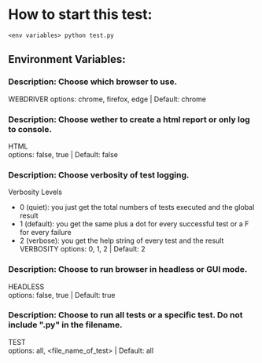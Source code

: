 # How to start this test:
`<env variables> python test.py`

## Environment Variables:

### Description: Choose which browser to use.

WEBDRIVER 
options: chrome, firefox, edge | Default: chrome

### Description: Choose wether to create a html report or only log to console.

HTML      
options: false, true | Default: false

### Description: Choose verbosity of test logging.

Verbosity Levels
- 0 (quiet): you just get the total numbers of tests executed and the global result
- 1 (default): you get the same plus a dot for every successful test or a F for every failure
- 2 (verbose): you get the help string of every test and the result
VERBOSITY 
options: 0, 1, 2 | Default: 2

### Description: Choose to run browser in headless or GUI mode.

HEADLESS  
options: false, true | Default: true

### Description: Choose to run all tests or a specific test. Do not include ".py" in the filename.

TEST      
options: all, <file_name_of_test> | Default: all